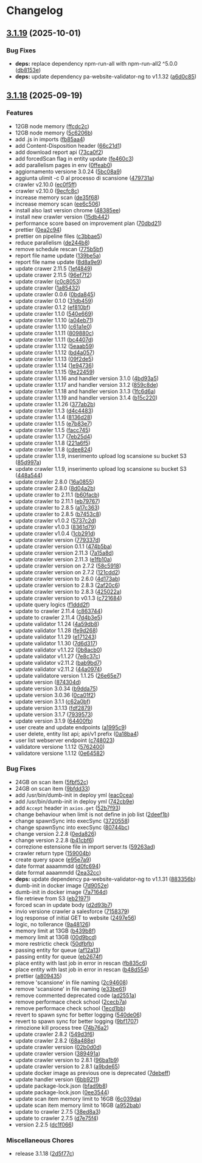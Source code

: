 # Changelog

## [3.1.19](https://github.com/italia/validator-handler/compare/v3.1.18...v3.1.19) (2025-10-01)


### Bug Fixes

* **deps:** replace dependency npm-run-all with npm-run-all2 ^5.0.0 ([db8153e](https://github.com/italia/validator-handler/commit/db8153efaae9c87dae200a5391e373968c32352b))
* **deps:** update dependency pa-website-validator-ng to v1.1.32 ([a6d0c85](https://github.com/italia/validator-handler/commit/a6d0c85118245518411df1c7f2ae683734733d5c))

## [3.1.18](https://github.com/italia/validator-handler/compare/v2.2.2...v3.1.18) (2025-09-19)


### Features

* 12GB node memory ([ffcdc2c](https://github.com/italia/validator-handler/commit/ffcdc2cfa22a42986750ef18475a048877c59542))
* 12GB node memory ([5c6206b](https://github.com/italia/validator-handler/commit/5c6206b8c280d4c8415e548d08dd70b67fff4ca7))
* add .js in imports ([fb85aa4](https://github.com/italia/validator-handler/commit/fb85aa40274cde6b6bc08de562373e9399b243ed))
* add Content-Disposition header ([66c21d1](https://github.com/italia/validator-handler/commit/66c21d10af12a3e64f3b01f0100f348b3818ed50))
* add download report api ([73ca0f2](https://github.com/italia/validator-handler/commit/73ca0f2230cb1f299b1eb4fae3f9da039b3dddce))
* add forcedScan flag in entity update ([fe460c3](https://github.com/italia/validator-handler/commit/fe460c3c2dba9b29056ca6ec570f273860590e78))
* add parallelism pages in env ([0ffeab0](https://github.com/italia/validator-handler/commit/0ffeab04c0ba90a5c732372ff4f4c3fee9b8222b))
* aggiornamento versione 3.0.24 ([5bc08a9](https://github.com/italia/validator-handler/commit/5bc08a9f4da1cb00970d7405c21c97578178eef2))
* aggiunta ulimit -c 0 al processo di scansione ([479731a](https://github.com/italia/validator-handler/commit/479731a8c9b16060c008b5d990e5df267bdd11d7))
* crawler v2.10.0 ([ec0f5ff](https://github.com/italia/validator-handler/commit/ec0f5ff3a7e480bc48ae7fb1e7430b57d2387425))
* crawler v2.10.0 ([9ecfc8c](https://github.com/italia/validator-handler/commit/9ecfc8cb5d148af59d0fd3a36a19e16073f8a2c7))
* increase memory scan ([de35f68](https://github.com/italia/validator-handler/commit/de35f68623ec9f509b4b70c9151da398aa5c10ec))
* increase memory scan ([ee6c506](https://github.com/italia/validator-handler/commit/ee6c5068c598cfb644e16e56fd409d46d5c22541))
* install also last version chrome ([48385ee](https://github.com/italia/validator-handler/commit/48385eeca04e5d65b4acb7f7fa2091b3dd9511fe))
* install new crawler version ([15db442](https://github.com/italia/validator-handler/commit/15db442eecf97555387f1ec3f66fda151c1fb971))
* performance score based on improvement plan ([70dbd21](https://github.com/italia/validator-handler/commit/70dbd21488664c77aa145d6a4586b6bf1be7a6e8))
* prettier ([0ea2c94](https://github.com/italia/validator-handler/commit/0ea2c94b36118fb24acfbcf07316960e4ebbf4c8))
* prettier on pipeline files ([c3bbae5](https://github.com/italia/validator-handler/commit/c3bbae51d0f16e19251b29c33331f932658a0642))
* reduce parallelism ([de244b8](https://github.com/italia/validator-handler/commit/de244b817df79ca8df0393c1602aded0a7186bf2))
* remove schedule rescan ([775b5bf](https://github.com/italia/validator-handler/commit/775b5bf82af030e5d7bafe464ce119b8e409f6d4))
* report file name update ([139be5a](https://github.com/italia/validator-handler/commit/139be5a8b80f011279d80c97da05748d256936dd))
* report file name update ([8d8a9e9](https://github.com/italia/validator-handler/commit/8d8a9e9bcab73a9031c12a20526c243c27a5ba68))
* update crawer 2.11.5 ([1ef4849](https://github.com/italia/validator-handler/commit/1ef4849d9a4c6b4ddcb0d900065bfce8122dc556))
* update crawer 2.11.5 ([96ef7f2](https://github.com/italia/validator-handler/commit/96ef7f2b5ca387f2801ced2c747989146c124548))
* update crawler ([c0c8053](https://github.com/italia/validator-handler/commit/c0c805337d4eeae55b1c2b8cd06a2fe93038f509))
* update crawler ([1a85432](https://github.com/italia/validator-handler/commit/1a85432311027b6e77863fe9a5bc0d7ebdadc3a5))
* update crawler 0.0.6 ([0bda845](https://github.com/italia/validator-handler/commit/0bda845b0c87469d11e44265d7da85e5ca6e1e95))
* update crawler 0.1.0 ([31db459](https://github.com/italia/validator-handler/commit/31db459f6209c2dd48e920abf953b108770eb727))
* update crawler 0.1.2 ([ef810bf](https://github.com/italia/validator-handler/commit/ef810bf6bb3aaf869e8c3977b1e79861eb5f0e3e))
* update crawler 1.1.0 ([540e669](https://github.com/italia/validator-handler/commit/540e6694774630bf04e8ce514548da517688a6ae))
* update crawler 1.1.10 ([a04eb71](https://github.com/italia/validator-handler/commit/a04eb715dbff81350dbcf032b2a895e670a29af3))
* update crawler 1.1.10 ([c61a1e0](https://github.com/italia/validator-handler/commit/c61a1e0a6a36add4d04f6ab9cc52643afaa81f44))
* update crawler 1.1.11 ([809880c](https://github.com/italia/validator-handler/commit/809880cbe207705d37b6057982ea5476992f8add))
* update crawler 1.1.11 ([bc4407d](https://github.com/italia/validator-handler/commit/bc4407d2dc6643caebfb658dffda62fc4b8c6e79))
* update crawler 1.1.12 ([5eaab59](https://github.com/italia/validator-handler/commit/5eaab5987cb5bbf51dcfbd28f468652c2a129578))
* update crawler 1.1.12 ([bd4a057](https://github.com/italia/validator-handler/commit/bd4a057e9e5aa512c1929e590b54ad34454d600a))
* update crawler 1.1.13 ([09f2de5](https://github.com/italia/validator-handler/commit/09f2de5b68e55d2ffd6e4cf2aaababefd2115e63))
* update crawler 1.1.14 ([1e94736](https://github.com/italia/validator-handler/commit/1e94736668b98334e6062b567ea513913d2169e8))
* update crawler 1.1.15 ([9e22459](https://github.com/italia/validator-handler/commit/9e224596ddd869bf669dc89ac55276e3a7654831))
* update crawler 1.1.16 and handler version 3.1.0 ([4bd93a5](https://github.com/italia/validator-handler/commit/4bd93a5d9776800fe433d40f461c396350618f8a))
* update crawler 1.1.17 and handler version 3.1.2 ([859c8de](https://github.com/italia/validator-handler/commit/859c8deb838f5714c1a6fc31a7fd855b9f6cc61c))
* update crawler 1.1.18 and handler version 3.1.3 ([1fc6d6a](https://github.com/italia/validator-handler/commit/1fc6d6a99730659c44dad07b54d5daee84dc598b))
* update crawler 1.1.19 and handler version 3.1.4 ([b15c220](https://github.com/italia/validator-handler/commit/b15c22048136093637af5b4ff9b68e2ffc1e9555))
* update crawler 1.1.26 ([377ab2b](https://github.com/italia/validator-handler/commit/377ab2bcb4033eb8f080da4cbf48d4466beae4d8))
* update crawler 1.1.3 ([d4c4483](https://github.com/italia/validator-handler/commit/d4c44838515467c6006baab0aa27433506c0dc58))
* update crawler 1.1.4 ([8136d28](https://github.com/italia/validator-handler/commit/8136d285124efd22f79ee28683836195320561d7))
* update crawler 1.1.5 ([e7b83e7](https://github.com/italia/validator-handler/commit/e7b83e7aa9409d0fce7ed00468c435039061f3e9))
* update crawler 1.1.5 ([facc745](https://github.com/italia/validator-handler/commit/facc7456c9a1c0da533eef68e2da63b77436ada3))
* update crawler 1.1.7 ([7eb25d4](https://github.com/italia/validator-handler/commit/7eb25d4e0f745858ff011d24df7d90e6675a3c7f))
* update crawler 1.1.8 ([221a6f5](https://github.com/italia/validator-handler/commit/221a6f59838f5ec2ef71c904b6df6a38453c3817))
* update crawler 1.1.8 ([cdee824](https://github.com/italia/validator-handler/commit/cdee824c2e63b415d8ed7d9bcea0a6780ffbdb46))
* update crawler 1.1.9, inserimento upload log scansione su bucket S3 ([85d997a](https://github.com/italia/validator-handler/commit/85d997a1bc6029505b021390b900e1637343fa69))
* update crawler 1.1.9, inserimento upload log scansione su bucket S3 ([448a544](https://github.com/italia/validator-handler/commit/448a5449df6c4267b428c8a2052e627c745c6eb9))
* update crawler 2.8.0 ([16a0855](https://github.com/italia/validator-handler/commit/16a0855dbc1702ada32403024297843dc5c718fc))
* update crawler 2.8.0 ([8d04a2b](https://github.com/italia/validator-handler/commit/8d04a2b30a6dbbcf6472e07fff04777ba51dccdc))
* update crawler to 2.11.1 ([b60facb](https://github.com/italia/validator-handler/commit/b60facbd32eaac245e1de67e1e8250b436f3d858))
* update crawler to 2.11.1 ([eb79767](https://github.com/italia/validator-handler/commit/eb7976736d04cf52f7ba5d72f9c8528d3f591f69))
* update crawler to 2.8.5 ([a17c363](https://github.com/italia/validator-handler/commit/a17c363a99f3c01b595573f9b3cbc167de758a87))
* update crawler to 2.8.5 ([b7453c8](https://github.com/italia/validator-handler/commit/b7453c829eaf3015e509740888ee387b3eb41cbc))
* update crawler v1.0.2 ([5737c2d](https://github.com/italia/validator-handler/commit/5737c2dcc5880c6526f2f7e198cb497ca08ca80d))
* update crawler v1.0.3 ([8361d79](https://github.com/italia/validator-handler/commit/8361d79270c9764d12f0d08ac6e56ab3777f6115))
* update crawler v1.0.4 ([1cb291d](https://github.com/italia/validator-handler/commit/1cb291d0027b07d4d1a2225f0a99e9ebe7d5865e))
* update crawler version ([779337d](https://github.com/italia/validator-handler/commit/779337d6a02d582dfbda59f1e453769ec36ad6a3))
* update crawler version 0.1.1 ([474b5ba](https://github.com/italia/validator-handler/commit/474b5ba459bf9d2b1b41974d9793a5d161e5d116))
* update crawler version 2.11.3 ([7a15a8d](https://github.com/italia/validator-handler/commit/7a15a8d5f47edbb0a18df31a56892e4d8a9843fd))
* update crawler version 2.11.3 ([e1fb10a](https://github.com/italia/validator-handler/commit/e1fb10aced90491e0df32806d229e2a3dbb12d4b))
* update crawler version on 2.7.2 ([58c5918](https://github.com/italia/validator-handler/commit/58c5918cda84ba915fbcabd0011cfb56d9c4ce1a))
* update crawler version on 2.7.2 ([121cdd2](https://github.com/italia/validator-handler/commit/121cdd2523eb57b69415fbb23ea00f9d8b5c5fdf))
* update crawler version to 2.6.0 ([4d173ab](https://github.com/italia/validator-handler/commit/4d173abff37aaffd88de52eb6ec6b68d223be716))
* update crawler version to 2.8.3 ([2af20c6](https://github.com/italia/validator-handler/commit/2af20c6b99f4e30906a3f9cc8c1080fbc0332044))
* update crawler version to 2.8.3 ([425022a](https://github.com/italia/validator-handler/commit/425022a774d86d8c961d0fd252f0989abea1610d))
* update crawler version to v0.1.3 ([c721684](https://github.com/italia/validator-handler/commit/c721684df59f1a9883e2a22783c4eba90b2f597f))
* update query logics ([f1ddd2f](https://github.com/italia/validator-handler/commit/f1ddd2f42885113ceacaafe71dfaeded83b3b91a))
* update to crawler 2.11.4 ([c863744](https://github.com/italia/validator-handler/commit/c863744244d160c0c2699975bd3ed6a88fbe7e73))
* update to crawler 2.11.4 ([7d4b3e5](https://github.com/italia/validator-handler/commit/7d4b3e5aa938e7191f45a5db0c8be58b4231cc03))
* update validator 1.1.24 ([4a59db8](https://github.com/italia/validator-handler/commit/4a59db8478e3e7a9cae83305917a36a3f11ad000))
* update validator 1.1.28 ([fe9d268](https://github.com/italia/validator-handler/commit/fe9d268183561fc203b3b7e4678bd2a9a6a72795))
* update validator 1.1.29 ([e171243](https://github.com/italia/validator-handler/commit/e171243f8e61e734ae83442540c9e4c7e60c01e1))
* update validator 1.1.30 ([7d6d317](https://github.com/italia/validator-handler/commit/7d6d317a5309846eae0b97d411b973437aefed21))
* update validator v1.1.22 ([0b8acb0](https://github.com/italia/validator-handler/commit/0b8acb0848e3b41c0ce461fa18bc05dffc1adbe0))
* update validator v1.1.27 ([7e8c37c](https://github.com/italia/validator-handler/commit/7e8c37c78493edaaaefdb0f13332b2cd25f1a058))
* update validator v2.11.2 ([bab9bd7](https://github.com/italia/validator-handler/commit/bab9bd764b471545334de827fb040d22b67fc0a3))
* update validator v2.11.2 ([44a0974](https://github.com/italia/validator-handler/commit/44a0974c2d2cf6d63320b0d83617b121b10c3996))
* update validatore version 1.1.25 ([26e65e7](https://github.com/italia/validator-handler/commit/26e65e7e1f47766935634dae5621d6df6470b6b9))
* update version ([874304d](https://github.com/italia/validator-handler/commit/874304dd594a85d8044f240e9ea596762eb8509f))
* update version 3.0.34 ([b9dda75](https://github.com/italia/validator-handler/commit/b9dda7570923a6edcd31134e82f529582819bc53))
* update version 3.0.36 ([0ca01f2](https://github.com/italia/validator-handler/commit/0ca01f2a9911b5408f660838ae97781cb366b058))
* update version 3.1.1 ([c62a0bf](https://github.com/italia/validator-handler/commit/c62a0bf4856c626a0bcef441348e286147cad7fd))
* update version 3.1.13 ([fdf2879](https://github.com/italia/validator-handler/commit/fdf2879d301d0800e29b79349c18db684c123c87))
* update version 3.1.7 ([7939573](https://github.com/italia/validator-handler/commit/7939573f4ca1265ccac06193c02aa20ee86ae64d))
* update version 3.1.9 ([64400fb](https://github.com/italia/validator-handler/commit/64400fb4f239daced91ec5e58641312f4b271260))
* user create and update endpoints ([a1995c9](https://github.com/italia/validator-handler/commit/a1995c9561c9fda01acb2d38ed0c2e27a7c7d839))
* user delete, entity list api; api/v1 prefix ([0a18ba4](https://github.com/italia/validator-handler/commit/0a18ba452075e409feb6aa13c3f8855721e153fa))
* user list webserver endpoint ([c748023](https://github.com/italia/validator-handler/commit/c7480236afaa417ceac57b0aee91a6629c85daf1))
* validatore versione 1.1.12 ([5762400](https://github.com/italia/validator-handler/commit/5762400b5e6694313d29cb9092d22c87f829ddcc))
* validatore versione 1.1.12 ([0e64582](https://github.com/italia/validator-handler/commit/0e64582557ae858ac57e0f28a904551aceb51478))


### Bug Fixes

* 24GB on scan item ([5fbf52c](https://github.com/italia/validator-handler/commit/5fbf52c314e8b24fa9945efdda77f8bc74beb3a3))
* 24GB on scan item ([9bfdd33](https://github.com/italia/validator-handler/commit/9bfdd33fbada5783426faaf1db9f2425b2a92976))
* add /usr/bin/dumb-init in deploy yml ([eac0cea](https://github.com/italia/validator-handler/commit/eac0ceac5524184b04f192b36daf08729fb756ff))
* add /usr/bin/dumb-init in deploy yml ([742cb9e](https://github.com/italia/validator-handler/commit/742cb9e0e35bd1e3317105d2063805cb3b2de2ac))
* add `Accept` header in `axios.get` ([52b7f93](https://github.com/italia/validator-handler/commit/52b7f932ce8674c14c886617d610bc314ce6f4b1))
* change behaviour when limit is not define in job list ([2deef1b](https://github.com/italia/validator-handler/commit/2deef1bcc2c2bb922715b08d9395db0517525c26))
* change spawnSync into execSync ([3720558](https://github.com/italia/validator-handler/commit/37205587cb10d69e37aae41c66b4ecdcd33f76f8))
* change spawnSync into execSync ([80744bc](https://github.com/italia/validator-handler/commit/80744bca149e869f5c6652eb39791b3774fee7a9))
* change version 2.2.8 ([0eda826](https://github.com/italia/validator-handler/commit/0eda826ba93490691e4be18cbb007569bc7549af))
* change version 2.2.8 ([b41cbf6](https://github.com/italia/validator-handler/commit/b41cbf6c6cafecfd13483819107a833f8a8906ff))
* correzione estensione file in import server.ts ([59263ad](https://github.com/italia/validator-handler/commit/59263ad0bf3cc4120f835d0b9b8293227c8f2bf9))
* crawler return type ([159004b](https://github.com/italia/validator-handler/commit/159004bcd958140b34e4bbba8b42f16c0c3cc1a6))
* create query space ([e95e7a9](https://github.com/italia/validator-handler/commit/e95e7a9f13228d0d3c0ead30e4c8e22c6812522e))
* date format aaaammdd ([d0fc694](https://github.com/italia/validator-handler/commit/d0fc69464b82b7aaeb4b998ecd3d5c91ea9f80da))
* date format aaaammdd ([2ea32cc](https://github.com/italia/validator-handler/commit/2ea32cc9ef0ff2e6dc52cdb0807ef0be6a1ff811))
* **deps:** update dependency pa-website-validator-ng to v1.1.31 ([883356b](https://github.com/italia/validator-handler/commit/883356b81ea3b804dce54fabdb5aaee8bb7bac94))
* dumb-init in docker image ([7d9052e](https://github.com/italia/validator-handler/commit/7d9052e061d593d376e25f202b82995e1efbfbb2))
* dumb-init in docker image ([7a7164d](https://github.com/italia/validator-handler/commit/7a7164dd9d4297da6de1b938ee9bfbf64e6635af))
* file retrieve from S3 ([eb21971](https://github.com/italia/validator-handler/commit/eb21971b4c4f01206b41adf916c202998ce997b5))
* forced scan in update body ([d2d93b7](https://github.com/italia/validator-handler/commit/d2d93b770e6e7cc22edda80639d32a8ae3beedd1))
* invio versione crawler a salesforce ([7158379](https://github.com/italia/validator-handler/commit/7158379726c4c3140e55312f605e85c10d0414cc))
* log response of initial GET to website ([2497e56](https://github.com/italia/validator-handler/commit/2497e564956e2eb3b9421196024e887ce536a8a8))
* logic, no tollerance ([9a48126](https://github.com/italia/validator-handler/commit/9a4812646d9cd0376d842539fa360e20bc1c0696))
* memory limit at 13GB ([b439b8f](https://github.com/italia/validator-handler/commit/b439b8f045ec4d9c28039177e205ad9c7331260a))
* memory limit at 13GB ([00d9bcd](https://github.com/italia/validator-handler/commit/00d9bcd0e57f3da6df5f58744ee9fc899df2d4c4))
* more restrictic check ([50dfbfb](https://github.com/italia/validator-handler/commit/50dfbfb1cbf5582915e3e62de20a54dbbef4c6c9))
* passing entity for queue ([af12a13](https://github.com/italia/validator-handler/commit/af12a138d1aae6046530aaacfa6c40eeeae6a2ac))
* passing entity for queue ([eb2674f](https://github.com/italia/validator-handler/commit/eb2674fb1e25ca4281da561efea4956a1aa07665))
* place entity with last job in error in rescan ([fb835c6](https://github.com/italia/validator-handler/commit/fb835c67be57c606e01e501ecfec7fed631ff64e))
* place entity with last job in error in rescan ([b48d554](https://github.com/italia/validator-handler/commit/b48d554ed01b155bef9acd07d4ea3dd033871648))
* prettier ([a809435](https://github.com/italia/validator-handler/commit/a80943546997a0a1ba50f81c284a35f4c4eaa571))
* remove 'scansione' in file naming ([2c94608](https://github.com/italia/validator-handler/commit/2c94608ef4bea38911434622df2c104994e4699e))
* remove 'scansione' in file naming ([e33be61](https://github.com/italia/validator-handler/commit/e33be610de317d6f1fd5f98a56be52e15c6af49f))
* remove commented deprecated code ([ad2551a](https://github.com/italia/validator-handler/commit/ad2551a7877ee52ae69a836b9c1053c8e873ada0))
* remove performace check school ([2cecb7a](https://github.com/italia/validator-handler/commit/2cecb7ae62d796935eebd36d15a5196812e1a774))
* remove performace check school ([1ecd1bb](https://github.com/italia/validator-handler/commit/1ecd1bbcad87ce29d24ebda9492d4ba0c2a8574b))
* revert to spawn sync for better logging ([540de06](https://github.com/italia/validator-handler/commit/540de066f413706e16bf1e5845898c36ae3f3864))
* revert to spawn sync for better logging ([9bf1707](https://github.com/italia/validator-handler/commit/9bf1707ec244816b88a12232d663b6eb7904b42c))
* rimozione kill process tree ([74b76a2](https://github.com/italia/validator-handler/commit/74b76a2e5e19d70e6d8577c8634a6e23a5643a3b))
* update crawler 2.8.2 ([549d3f6](https://github.com/italia/validator-handler/commit/549d3f610cd2493d7acf68e12ca147a21060df87))
* update crawler 2.8.2 ([68a488e](https://github.com/italia/validator-handler/commit/68a488ee21e931f823858ffcba8b6f57526ece5b))
* update crawler version ([02b0d0d](https://github.com/italia/validator-handler/commit/02b0d0d44c8f75889fc15f78884d17a44d917a02))
* update crawler version ([389491a](https://github.com/italia/validator-handler/commit/389491a0cc860472be586b5343868a67e11eeffa))
* update crawler version to 2.8.1 ([96ba1b9](https://github.com/italia/validator-handler/commit/96ba1b9c09dcb6f1b5c94762270ff307fea929f4))
* update crawler version to 2.8.1 ([a9bde65](https://github.com/italia/validator-handler/commit/a9bde65be6f01bf975a270742bff7e3fbbbc0bfa))
* update docker image as previous one is deprecated ([7debeff](https://github.com/italia/validator-handler/commit/7debeff04f1511f12fd10bb6901a0b7703f191c4))
* update handler version ([6bb9211](https://github.com/italia/validator-handler/commit/6bb9211fae98401cfe22ccc3cac8a6b348b5bbd7))
* update package-lock.json ([bfad9b8](https://github.com/italia/validator-handler/commit/bfad9b867bd4366247fda371a90d465939604e98))
* update package-lock.json ([0ee3544](https://github.com/italia/validator-handler/commit/0ee3544578e8c25deae0d0d928fefa284fcee692))
* update scan item memory limit to 16GB ([6c039da](https://github.com/italia/validator-handler/commit/6c039da1d4efd0a849ef4dfcb43dd711ff0ed3e1))
* update scan item memory limit to 16GB ([a952bab](https://github.com/italia/validator-handler/commit/a952babfd51d30f76d24be0d6450f27c8c0f0d5a))
* update to crawler 2.7.5 ([38ed8a3](https://github.com/italia/validator-handler/commit/38ed8a34d574255f6bc1f079e8bb41ca8cd353fa))
* update to crawler 2.7.5 ([d7e75f4](https://github.com/italia/validator-handler/commit/d7e75f41cebce94b317febb28b935752e0aaf624))
* version 2.2.5 ([dc1f066](https://github.com/italia/validator-handler/commit/dc1f06686241874a1c1e2282c95a8b4845da92a5))


### Miscellaneous Chores

* release 3.1.18 ([2d5f77c](https://github.com/italia/validator-handler/commit/2d5f77c222bfeba30be3126511a810ea3dbc70cc))
